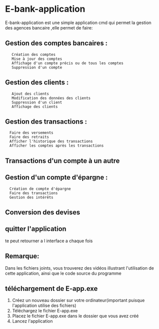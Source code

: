 # E-bank-application
E-bank-application est une simple application cmd qui permet la gestion des agences bancaire ,elle permet de faire:
## Gestion des comptes bancaires :
       Création des comptes 
       Mise à jour des comptes 
       Affichage d'un compte précis ou de tous les comptes 
       Suppression d'un compte 
## Gestion des clients :
       Ajout des clients
       Modification des données des clients 
       Suppression d'un client 
       Affichage des clients 
## Gestion des transactions :
      Faire des versements 
      Faire des retraits 
      Afficher l'historique des transactions
      Afficher les comptes après les transactions 
## Transactions d'un compte à un autre 

## Gestion d'un compte d'épargne :
      Création de compte d'épargne 
      Faire des transactions 
      Gestion des intérêts 
## Conversion des devises 
## quitter l'application 
   te peut retourner a l interface a chaque fois
## Remarque:
Dans les fichiers joints, vous trouverez des vidéos illustrant l'utilisation de cette application, ainsi que le code source du programme
## téléchargement de E-app.exe
  1. Créez un nouveau dossier sur votre ordinateur(important puisque l'application utilise des fichiers)
  2. Téléchargez le fichier E-app.exe
  3. Placez le fichier E-app.exe dans le dossier que vous avez créé
  4. Lancez l'application
